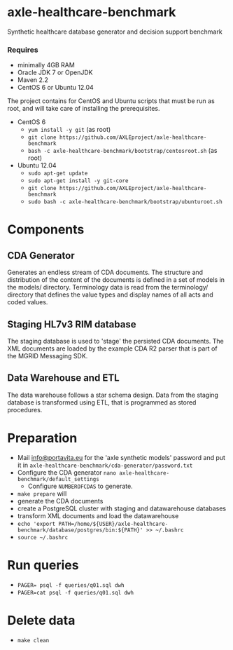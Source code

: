 # axle-healthcare-benchmark #

Synthetic healthcare database generator and decision support benchmark

### Requires ###
* minimally 4GB RAM
* Oracle JDK 7 or OpenJDK
* Maven 2.2
* CentOS 6 or Ubuntu 12.04

The project contains for CentOS and Ubuntu scripts that must be run as root,
and will take care of installing the prerequisites.

* CentOS 6
  * `yum install -y git` (as root)
  * `git clone https://github.com/AXLEproject/axle-healthcare-benchmark`
  * `bash -c axle-healthcare-benchmark/bootstrap/centosroot.sh` (as root)
* Ubuntu 12.04
  * `sudo apt-get update`
  * `sudo apt-get install -y git-core`
  * `git clone https://github.com/AXLEproject/axle-healthcare-benchmark`
  * `sudo bash -c axle-healthcare-benchmark/bootstrap/ubunturoot.sh`

# Components #

## CDA Generator ##

Generates an endless stream of CDA documents.  The structure and distribution
of the content of the documents is defined in a set of models in the models/
directory.  Terminology data is read from the terminology/ directory that
defines the value types and display names of all acts and coded values.

## Staging HL7v3 RIM database ##

The staging database is used to 'stage' the persisted CDA documents.  The XML
documents are loaded by the example CDA R2 parser that is part of the MGRID
Messaging SDK.

## Data Warehouse and ETL ##

The data warehouse follows a star schema design.  Data from the staging
database is transformed using ETL, that is programmed as stored procedures.

# Preparation #

* Mail info@portavita.eu for the 'axle synthetic models' password and put it in
  `axle-healthcare-benchmark/cda-generator/password.txt`
* Configure the CDA generator
  `nano axle-healthcare-benchmark/default_settings`
  * Configure `NUMBEROFCDAS` to generate.
* `make prepare` will
 * generate the CDA documents
 * create a PostgreSQL cluster with staging and datawarehouse databases
 * transform XML documents and load the datawarehouse
* `echo 'export PATH=/home/${USER}/axle-healthcare-benchmark/database/postgres/bin:${PATH}' >> ~/.bashrc`
* `source ~/.bashrc`

# Run queries #
* `PAGER= psql -f queries/q01.sql dwh`
* `PAGER=cat psql -f queries/q01.sql dwh`

# Delete data #
* `make clean`

